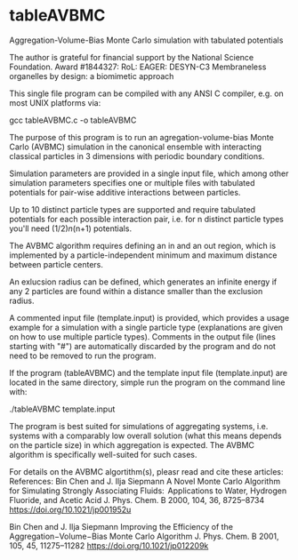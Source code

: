 # tableAVBMC
Aggregation-Volume-Bias Monte Carlo simulation with tabulated potentials

The author is grateful for financial support by the National Science Foundation.
Award #1844327: RoL: EAGER: DESYN-C3 
Membraneless organelles by design: a biomimetic approach

This single file program can be compiled with any ANSI C compiler, 
e.g. on most UNIX platforms via:

gcc tableAVBMC.c -o tableAVBMC
  
The purpose of this program is to run an agregation-volume-bias Monte Carlo (AVBMC) 
simulation in the canonical ensemble with interacting classical particles in 
3 dimensions with periodic boundary conditions. 

Simulation parameters are provided in a single input file, which among other 
simulation parameters specifies one or multiple files with tabulated potentials 
for pair-wise additive interactions between particles.

Up to 10 distinct particle types are supported and require tabulated potentials 
for each possible interaction pair, i.e. for n distinct particle types you'll 
need (1/2)*n*(n+1) potentials.

The AVBMC algorithm requires defining an in and an out region, which is implemented 
by a particle-independent minimum and maximum distance between particle centers.

An exlucsion radius can be defined, which generates an infinite energy if any 2 
particles are found within a distance smaller than the exclusion radius.

A commented input file (template.input) is provided, which provides a usage example 
for a simulation with a single particle type (explanations are given on how to use 
multiple particle types). Comments in the output file (lines starting with "#") 
are automatically discarded by the program and do not need to be removed to run 
the program.

If the program (tableAVBMC) and the template input file (template.input) are 
located in the same directory, simple run the program on the command line with:

./tableAVBMC template.input

The program is best suited for simulations of aggregating systems, i.e. systems with 
a comparably low overall solution (what this means depends on the particle size) in 
which aggregation is expected. The AVBMC algorithm is specifically well-suited for 
such cases.

For details on the AVBMC algortithm(s), pleasr read and cite these articles:
References:
Bin Chen and J. Ilja Siepmann
A Novel Monte Carlo Algorithm for Simulating Strongly Associating Fluids:  
Applications to Water, Hydrogen Fluoride, and Acetic Acid
J. Phys. Chem. B 2000, 104, 36, 8725–8734
https://doi.org/10.1021/jp001952u

Bin Chen and J. Ilja Siepmann
Improving the Efficiency of the Aggregation−Volume−Bias Monte Carlo Algorithm
J. Phys. Chem. B 2001, 105, 45, 11275–11282
https://doi.org/10.1021/jp012209k

